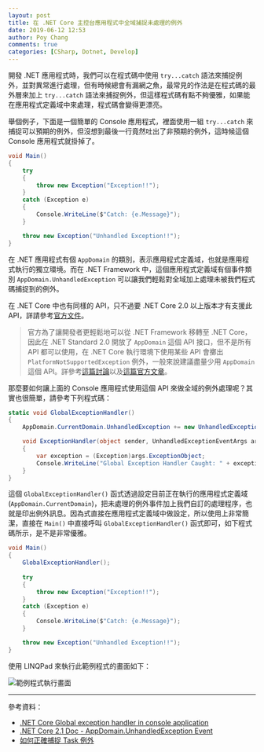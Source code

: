 ```yaml
---
layout: post
title: 在 .NET Core 主控台應用程式中全域捕捉未處理的例外
date: 2019-06-12 12:53
author: Poy Chang
comments: true
categories: [CSharp, Dotnet, Develop]
---
```


開發 .NET 應用程式時，我們可以在程式碼中使用 `try...catch` 語法來捕捉例外，並對異常進行處理，但有時候總會有漏網之魚，最常見的作法是在程式碼的最外層來加上 `try...catch` 語法來捕捉例外，但這樣程式碼有點不夠優雅，如果能在應用程式定義域中來處理，程式碼會變得更漂亮。

舉個例子，下面是一個簡單的 Console 應用程式，裡面使用一組 `try...catch` 來捕捉可以預期的例外，但沒想到最後一行竟然吐出了非預期的例外，這時候這個 Console 應用程式就掛掉了。

```csharp
void Main()
{
    try
    {
        throw new Exception("Exception!!");
    }
    catch (Exception e)
    {
        Console.WriteLine($"Catch: {e.Message}");
    }

    throw new Exception("Unhandled Exception!!");
}
```

在 .NET 應用程式有個 `AppDomain` 的類別，表示應用程式定義域，也就是應用程式執行的獨立環境。而在 .NET Framework 中，這個應用程式定義域有個事件類別 `AppDomain.UnhandledException` 可以讓我們輕鬆對全域加上處理未被我們程式碼捕捉到的例外。

在 .NET Core 中也有同樣的 API，只不過要 .NET Core 2.0 以上版本才有支援此 API，詳請參考[官方文件](https://docs.microsoft.com/zh-tw/dotnet/api/system.appdomain.unhandledexception?view=netcore-2.1&WT.mc_id=DT-MVP-5003022#%E9%81%A9%E7%94%A8%E6%96%BC)。

>官方為了讓開發者更輕鬆地可以從 .NET Framework 移轉至 .NET Core，因此在 .NET Standard 2.0 開放了 `AppDomain` 這個 API 接口，但不是所有 API 都可以使用，在 .NET Core 執行環境下使用某些 API 會擲出 `PlatformNotSupportedException` 例外，一般來說建議盡量少用 `AppDomain` 這個 API。詳參考[這篇討論](https://stackoverflow.com/questions/27266907/no-appdomains-in-net-core-why)以及[這篇官方文章](https://docs.microsoft.com/zh-tw/dotnet/core/porting/net-framework-tech-unavailable)。

那麼要如何讓上面的 Console 應用程式使用這個 API 來做全域的例外處理呢？其實也很簡單，請參考下列程式碼：

```csharp
static void GlobalExceptionHandler()
{
    AppDomain.CurrentDomain.UnhandledException += new UnhandledExceptionEventHandler(ExceptionHandler);

    void ExceptionHandler(object sender, UnhandledExceptionEventArgs args)
    {
        var exception = (Exception)args.ExceptionObject;
        Console.WriteLine("Global Exception Handler Caught: " + exception.Message);
    }
}
```

這個 `GlobalExceptionHandler()` 函式透過設定目前正在執行的應用程式定義域 (`AppDomain.CurrentDomain`)，把未處理的例外事件加上我們自訂的處理程序，也就是印出例外訊息。因為式直接在應用程式定義域中做設定，所以使用上非常簡潔，直接在 `Main()` 中直接呼叫 `GlobalExceptionHandler()` 函式即可，如下程式碼所示，是不是非常優雅。

```csharp
void Main()
{
    GlobalExceptionHandler();
    
    try
    {
        throw new Exception("Exception!!");
    }
    catch (Exception e)
    {
        Console.WriteLine($"Catch: {e.Message}");
    }

    throw new Exception("Unhandled Exception!!");
}
```

使用 LINQPad 來執行此範例程式的畫面如下：

![範例程式執行畫面](https://i.imgur.com/swxgrHL.png)

----------

參考資料：

* [.NET Core Global exception handler in console application](https://stackoverflow.com/questions/43639601/net-core-global-exception-handler-in-console-application)
* [.NET Core 2.1 Doc - AppDomain.UnhandledException Event](https://docs.microsoft.com/zh-tw/dotnet/api/system.appdomain.unhandledexception?view=netcore-2.1&WT.mc_id=DT-MVP-5003022)
* [如何正確捕捉 Task 例外](https://dotblogs.com.tw/sean_liao/2018/01/09/taskexceptionshandling)
